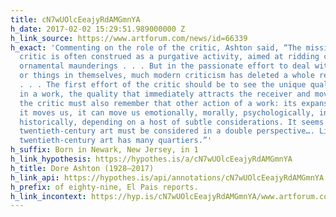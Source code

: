 ```yaml
---
title: cN7wUOlcEeajyRdAMGmnYA
h_date: 2017-02-02 15:29:51.989000000 Z
h_link_source: https://www.artforum.com/news/id=66339
h_exact: 'Commenting on the role of the critic, Ashton said, “The mission of the contemporary
  critic is often construed as a purgative activity, aimed at ridding commentary of
  ornamental maunderings . . . But in the passionate effort to deal with essences,
  or things in themselves, much modern criticism has deleted a whole realm of experience
  . . . The first effort of the critic should be to see the unique quality inherent
  in a work, the quality that immediately attracts the receiver and moves him. But
  the critic must also remember that other action of a work: its expansiveness. If
  it moves us, it can move us emotionally, morally, psychologically, intellectually,
  historically, depending on a host of subtle considerations. It seems to me that
  twentieth-century art must be considered in a double perspective…. Like a big city,
  twentieth-century art has many quartiers.”'
h_suffix: Born in Newark, New Jersey, in 1
h_link_hypothesis: https://hypothes.is/a/cN7wUOlcEeajyRdAMGmnYA
h_title: Dore Ashton (1928–2017)
h_link_api: https://hypothes.is/api/annotations/cN7wUOlcEeajyRdAMGmnYA
h_prefix: of eighty-nine, El Pais reports.
h_link_incontext: https://hyp.is/cN7wUOlcEeajyRdAMGmnYA/www.artforum.com/news/id=66339
---
```


